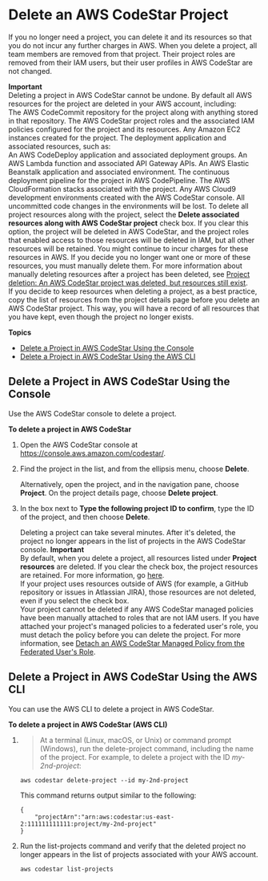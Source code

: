 # Delete an AWS CodeStar Project<a name="how-to-delete-project"></a>

If you no longer need a project, you can delete it and its resources so that you do not incur any further charges in AWS\. When you delete a project, all team members are removed from that project\. Their project roles are removed from their IAM users, but their user profiles in AWS CodeStar are not changed\.<a name="adh-keep-resources"></a>

**Important**  
Deleting a project in AWS CodeStar cannot be undone\. By default all AWS resources for the project are deleted in your AWS account, including:  
The AWS CodeCommit repository for the project along with anything stored in that repository\.
The AWS CodeStar project roles and the associated IAM policies configured for the project and its resources\.
Any Amazon EC2 instances created for the project\.
The deployment application and associated resources, such as:  
An AWS CodeDeploy application and associated deployment groups\.
An AWS Lambda function and associated API Gateway APIs\.
An AWS Elastic Beanstalk application and associated environment\.
The continuous deployment pipeline for the project in AWS CodePipeline\.
The AWS CloudFormation stacks associated with the project\.
Any AWS Cloud9 development environments created with the AWS CodeStar console\. All uncommitted code changes in the environments will be lost\. 
To delete all project resources along with the project, select the **Delete associated resources along with AWS CodeStar project** check box\. If you clear this option, the project will be deleted in AWS CodeStar, and the project roles that enabled access to those resources will be deleted in IAM, but all other resources will be retained\. You might continue to incur charges for these resources in AWS\. If you decide you no longer want one or more of these resources, you must manually delete them\. For more information about manually deleting resources after a project has been deleted, see [Project deletion: An AWS CodeStar project was deleted, but resources still exist](troubleshooting.md#troubleshooting-pd1)\.  
If you decide to keep resources when deleting a project, as a best practice, copy the list of resources from the project details page before you delete an AWS CodeStar project\. This way, you will have a record of all resources that you have kept, even though the project no longer exists\.

**Topics**
+ [Delete a Project in AWS CodeStar Using the Console](#how-to-delete-project-console)
+ [Delete a Project in AWS CodeStar Using the AWS CLI](#how-to-delete-project-cli)

## Delete a Project in AWS CodeStar Using the Console<a name="how-to-delete-project-console"></a>

Use the AWS CodeStar console to delete a project\.<a name="adh-delete-project"></a>

**To delete a project in AWS CodeStar**

1. Open the AWS CodeStar console at [https://console\.aws\.amazon\.com/codestar/](https://console.aws.amazon.com/codestar/)\.

1. Find the project in the list, and from the ellipsis menu, choose **Delete**\.

   Alternatively, open the project, and in the navigation pane, choose **Project**\. On the project details page, choose **Delete project**\.

1. In the box next to **Type the following project ID to confirm**, type the ID of the project, and then choose **Delete**\.

   Deleting a project can take several minutes\. After it's deleted, the project no longer appears in the list of projects in the AWS CodeStar console\. 
**Important**  
By default, when you delete a project, all resources listed under **Project resources** are deleted\. If you clear the check box, the project resources are retained\. For more information, go [here](#adh-keep-resources)\.   
If your project uses resources outside of AWS \(for example, a GitHub repository or issues in Atlassian JIRA\), those resources are not deleted, even if you select the check box\.  
Your project cannot be deleted if any AWS CodeStar managed policies have been manually attached to roles that are not IAM users\. If you have attached your project's managed policies to a federated user's role, you must detach the policy before you can delete the project\. For more information, see [Detach an AWS CodeStar Managed Policy from the Federated User's Role](access-permissions.md#access-permissions-federated-detach-CodeStar)\.

## Delete a Project in AWS CodeStar Using the AWS CLI<a name="how-to-delete-project-cli"></a>

You can use the AWS CLI to delete a project in AWS CodeStar\. 

**To delete a project in AWS CodeStar \(AWS CLI\)**

1. >At a terminal \(Linux, macOS, or Unix\) or command prompt \(Windows\), run the delete\-project command, including the name of the project\. For example, to delete a project with the ID *my\-2nd\-project*: 

   ```
   aws codestar delete-project --id my-2nd-project
   ```

   This command returns output similar to the following:

   ```
   {
       "projectArn":"arn:aws:codestar:us-east-2:111111111111:project/my-2nd-project"
   }
   ```

1. Run the list\-projects command and verify that the deleted project no longer appears in the list of projects associated with your AWS account\.

   ```
   aws codestar list-projects
   ```